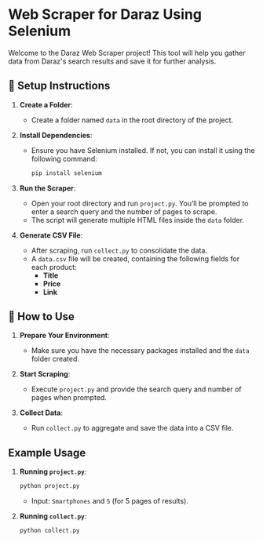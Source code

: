 
# Web Scraper for Daraz Using Selenium

Welcome to the Daraz Web Scraper project! This tool will help you gather data from Daraz's search results and save it for further analysis.

## 📁 Setup Instructions

1. **Create a Folder**:
   - Create a folder named `data` in the root directory of the project.

2. **Install Dependencies**:
   - Ensure you have Selenium installed. If not, you can install it using the following command:
     ```bash
     pip install selenium
     ```

3. **Run the Scraper**:
   - Open your root directory and run `project.py`. You’ll be prompted to enter a search query and the number of pages to scrape.
   - The script will generate multiple HTML files inside the `data` folder.

4. **Generate CSV File**:
   - After scraping, run `collect.py` to consolidate the data.
   - A `data.csv` file will be created, containing the following fields for each product:
     - **Title**
     - **Price**
     - **Link**

## 🚀 How to Use

1. **Prepare Your Environment**:
   - Make sure you have the necessary packages installed and the `data` folder created.

2. **Start Scraping**:
   - Execute `project.py` and provide the search query and number of pages when prompted.

3. **Collect Data**:
   - Run `collect.py` to aggregate and save the data into a CSV file.

## Example Usage

1. **Running `project.py`**:
   ```bash
   python project.py
   ```
   - Input: `Smartphones` and `5` (for 5 pages of results).

2. **Running `collect.py`**:
   ```bash
   python collect.py
   ```

